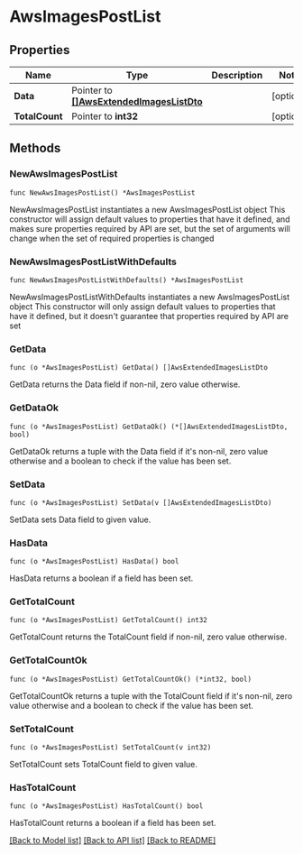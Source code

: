 # AwsImagesPostList

## Properties

Name | Type | Description | Notes
------------ | ------------- | ------------- | -------------
**Data** | Pointer to [**[]AwsExtendedImagesListDto**](AwsExtendedImagesListDto.md) |  | [optional] 
**TotalCount** | Pointer to **int32** |  | [optional] 

## Methods

### NewAwsImagesPostList

`func NewAwsImagesPostList() *AwsImagesPostList`

NewAwsImagesPostList instantiates a new AwsImagesPostList object
This constructor will assign default values to properties that have it defined,
and makes sure properties required by API are set, but the set of arguments
will change when the set of required properties is changed

### NewAwsImagesPostListWithDefaults

`func NewAwsImagesPostListWithDefaults() *AwsImagesPostList`

NewAwsImagesPostListWithDefaults instantiates a new AwsImagesPostList object
This constructor will only assign default values to properties that have it defined,
but it doesn't guarantee that properties required by API are set

### GetData

`func (o *AwsImagesPostList) GetData() []AwsExtendedImagesListDto`

GetData returns the Data field if non-nil, zero value otherwise.

### GetDataOk

`func (o *AwsImagesPostList) GetDataOk() (*[]AwsExtendedImagesListDto, bool)`

GetDataOk returns a tuple with the Data field if it's non-nil, zero value otherwise
and a boolean to check if the value has been set.

### SetData

`func (o *AwsImagesPostList) SetData(v []AwsExtendedImagesListDto)`

SetData sets Data field to given value.

### HasData

`func (o *AwsImagesPostList) HasData() bool`

HasData returns a boolean if a field has been set.

### GetTotalCount

`func (o *AwsImagesPostList) GetTotalCount() int32`

GetTotalCount returns the TotalCount field if non-nil, zero value otherwise.

### GetTotalCountOk

`func (o *AwsImagesPostList) GetTotalCountOk() (*int32, bool)`

GetTotalCountOk returns a tuple with the TotalCount field if it's non-nil, zero value otherwise
and a boolean to check if the value has been set.

### SetTotalCount

`func (o *AwsImagesPostList) SetTotalCount(v int32)`

SetTotalCount sets TotalCount field to given value.

### HasTotalCount

`func (o *AwsImagesPostList) HasTotalCount() bool`

HasTotalCount returns a boolean if a field has been set.


[[Back to Model list]](../README.md#documentation-for-models) [[Back to API list]](../README.md#documentation-for-api-endpoints) [[Back to README]](../README.md)


